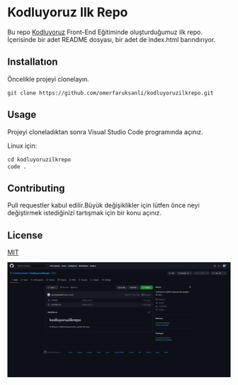# **Kodluyoruz Ilk Repo**
Bu repo [Kodluyoruz](kodluyoruz.org) Front-End Eğitiminde oluşturduğumuz ilk repo. İçerisinde bir adet README dosyası, bir adet de index.html barındırıyor.

## **Installatıon**

Öncelikle projeyi clonelayın.
```
git clone https://github.com/omerfaruksanli/kodluyoruzilkrepo.git
```
## **Usage**
Projeyi cloneladıktan sonra Visual Studio Code programında açınız.

Linux için:
```
cd kodluyoruzilkrepo
code .
```
## **Contributing**
Pull requestler kabul edilir.Büyük değişiklikler için lütfen önce neyi değiştirmek istediğinizi tartışmak için bir konu açınız.

## **License**
[MIT](C:\Users\ÖmerFarukŞanlı\Desktop\kodluyoruzilkrepo-main\LICENSE)

!["C:\Users\Ömer Faruk Şanlı\Desktop\kodluyoruzilkrepo-main\omerfaruksanli.png"](omerfaruksanli.png)
